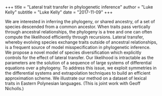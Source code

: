 +++
title = "Lateral trait transfer in phylogenetic inference"
author = "Luke Kelly"
subtitle = "Luke Kelly"
date = "2017-11-09"
+++

We are interested in inferring the phylogeny, or shared ancestry, of a set of species descended from a common ancestor. When traits pass vertically through ancestral relationships, the phylogeny is a tree and one can often compute the likelihood efficiently through recursions. Lateral transfer, whereby evolving species exchange traits outside of ancestral relationships, is a frequent source of model misspecification in phylogenetic inference. We propose a novel model of species diversification which explicitly controls for the effect of lateral transfer. Our likelihood is intractable as the parameters are the solution of a sequence of large systems of differential equations over a phylogeny. To address this issue, we exploit symmetries in the differential systems and extrapolation techniques to build an efficient approximation scheme. We illustrate our method on a dataset of lexical traits in Eastern Polynesian languages. (This is joint work with Geoff Nicholls.)